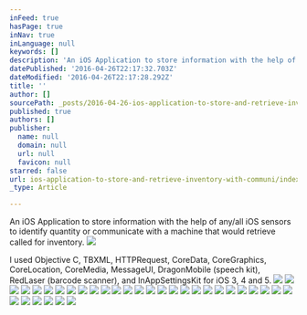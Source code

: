 ```yaml
---
inFeed: true
hasPage: true
inNav: true
inLanguage: null
keywords: []
description: 'An iOS Application to store information with the help of any/all iOS sensors to identify quantity or communicate with a machine that would retrieve called for inventory. '
datePublished: '2016-04-26T22:17:32.703Z'
dateModified: '2016-04-26T22:17:28.292Z'
title: ''
author: []
sourcePath: _posts/2016-04-26-ios-application-to-store-and-retrieve-inventory-with-communi.md
published: true
authors: []
publisher:
  name: null
  domain: null
  url: null
  favicon: null
starred: false
url: ios-application-to-store-and-retrieve-inventory-with-communi/index.html
_type: Article

---
```

An iOS Application to store information with the help of any/all iOS sensors to identify quantity or communicate with a machine that would retrieve called for inventory. ![](https://the-grid-user-content.s3-us-west-2.amazonaws.com/924981c0-7e65-4216-9a3b-4dfc48438a0b.png)

I used Objective C, TBXML, HTTPRequest, CoreData, CoreGraphics, CoreLocation, CoreMedia, MessageUI, DragonMobile (speech kit), RedLaser (barcode scanner), and InAppSettingsKit for iOS 3, 4 and 5\.
![](https://s3-us-west-2.amazonaws.com/the-grid-img/p/5afbd51f415d64223baa760e7e543fe22961fcd3.png)
![](https://s3-us-west-2.amazonaws.com/the-grid-img/p/d84c4a98ea9146a11f0c81f343ab0568db4c03ae.png)
![](https://the-grid-user-content.s3-us-west-2.amazonaws.com/2a5d6605-bf37-49de-8b85-c791aa2b1d49.png)
![](https://the-grid-user-content.s3-us-west-2.amazonaws.com/292b0440-b00e-4b0d-a245-b4219a0c584d.png)
![](https://s3-us-west-2.amazonaws.com/the-grid-img/p/c23a8323d01dbc45e42b5309cf6e9c2a299eba03.png)
![](https://the-grid-user-content.s3-us-west-2.amazonaws.com/eed1e7bf-1861-4651-a30d-0ba0f2328ad7.png)
![](https://s3-us-west-2.amazonaws.com/the-grid-img/p/1f24b1691d8d5df5e2a964813d82493a87bb5346.png)
![](https://the-grid-user-content.s3-us-west-2.amazonaws.com/6047acd1-f00a-484d-b5d0-3c2336184ce7.png)
![](https://the-grid-user-content.s3-us-west-2.amazonaws.com/fe94662b-73eb-4324-acf7-a06b2cb279ec.png)
![](https://the-grid-user-content.s3-us-west-2.amazonaws.com/4966f2f5-99e2-416a-9ce0-c27442dec713.png)
![](https://the-grid-user-content.s3-us-west-2.amazonaws.com/3742ec10-d00c-4689-b0fc-c74bd118d5af.png)
![](https://the-grid-user-content.s3-us-west-2.amazonaws.com/d1e9e674-5e51-4fcb-a906-6ce9c9f75d06.png)
![](https://the-grid-user-content.s3-us-west-2.amazonaws.com/221311f7-b68b-4370-a6a6-4ee55192ab77.png)
![](https://the-grid-user-content.s3-us-west-2.amazonaws.com/45441e94-fff0-491b-bd2b-de96811f2a5a.png)
![](https://the-grid-user-content.s3-us-west-2.amazonaws.com/f405046f-46f7-438a-b359-478be8bad98b.png)
![](https://the-grid-user-content.s3-us-west-2.amazonaws.com/e05f9651-454b-4b8a-906b-7f81648b2c60.png)
![](https://the-grid-user-content.s3-us-west-2.amazonaws.com/b8f692c3-c917-4f70-a19d-b0d4c209beac.png)
![](https://the-grid-user-content.s3-us-west-2.amazonaws.com/155d0074-ab5e-4eef-9339-3f9f00cff57e.png)
![](https://the-grid-user-content.s3-us-west-2.amazonaws.com/a20213d3-fb2c-4a30-845c-cb0cf4532a18.png)
![](https://the-grid-user-content.s3-us-west-2.amazonaws.com/15c1dd07-913d-4d5c-8b6e-bb5c2bff4c39.png)
![](https://the-grid-user-content.s3-us-west-2.amazonaws.com/21a7d8c3-b615-4a3f-b276-559ca4447d14.png)
![](https://the-grid-user-content.s3-us-west-2.amazonaws.com/0ee30e33-a341-4def-8900-8f7eb9016426.png)
![](https://the-grid-user-content.s3-us-west-2.amazonaws.com/f9921ab1-24a1-497c-9936-f34d7bf004d8.png)
![](https://the-grid-user-content.s3-us-west-2.amazonaws.com/21e94a2a-6d97-4faf-8baa-4076cc278a4a.png)
![](https://the-grid-user-content.s3-us-west-2.amazonaws.com/047651cd-0d69-42d9-9081-aecd0c8dbdaf.png)
![](https://the-grid-user-content.s3-us-west-2.amazonaws.com/b3652acf-e6a2-490f-92a1-5b7b93413045.png)
![](https://the-grid-user-content.s3-us-west-2.amazonaws.com/f3c63242-ae16-441b-ad59-12d26d0449f6.png)
![](https://the-grid-user-content.s3-us-west-2.amazonaws.com/cc9fff59-870c-4032-91d7-27bfe3fd3f0f.png)
![](https://the-grid-user-content.s3-us-west-2.amazonaws.com/4777d880-b98b-4282-9a4f-78adec7b6d57.png)
![](https://the-grid-user-content.s3-us-west-2.amazonaws.com/d1037ccc-6ab6-4084-b35c-91607785189b.png)
![](https://the-grid-user-content.s3-us-west-2.amazonaws.com/e8eac5db-0e58-46cc-be72-f06d53faf8f2.png)
![](https://the-grid-user-content.s3-us-west-2.amazonaws.com/80808b25-0d34-4433-8065-7283a67c3df6.png)
![](https://the-grid-user-content.s3-us-west-2.amazonaws.com/29add7a9-f0ce-44bb-958b-dc15ac9d0928.png)